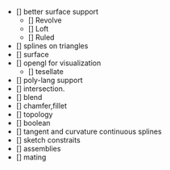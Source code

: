 * [] better surface support
   - [] Revolve
   - [] Loft
   - [] Ruled
* [] splines on triangles
* [] surface
* [] opengl for visualization
  - [] tesellate
* [] poly-lang support
* [] intersection.
* [] blend
* [] chamfer,fillet
* [] topology
* [] boolean
* [] tangent and curvature continuous splines
* [] sketch constraits
* [] assemblies
* [] mating

